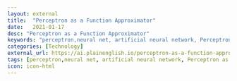 ```yaml
---
layout: external
title:  "Perceptron as a Function Approximator"
date:   2021-01-17
desc: "Perceptron as a Function Approximator"
keywords: "perceptron,neural net, artificial neural network, Perceptron as a Function Approximator"
categories: [Technology]
external_url: https://ai.plainenglish.io/perceptron-as-a-function-approximator-a7217ba0708c?source=friends_link&sk=7b3fc7217d0d411797e835cfa021521b
tags: [perceptron,neural net, artificial neural network, Perceptron as a Function Approximator]
icon: icon-html
---
```

